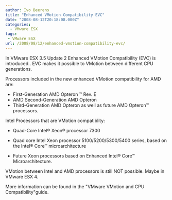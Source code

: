 ```yaml
---
author: Ivo Beerens
title: "Enhanced VMotion Compatibility EVC"
date: "2008-08-12T20:18:08.000Z"
categories: 
  - VMware ESX
tags: 
 - VMware ESX
url: /2008/08/12/enhanced-vmotion-compatibility-evc/
---
```


In VMware ESX 3.5 Update 2 Enhanced VMotion Compatibility (EVC) is introduced.. EVC makes it possible to VMotion between different CPU generations.

Processors included in the new enhanced VMotion compatibility for AMD are:

- First-Generation AMD Opteron ™ Rev. E
- AMD Second-Generation AMD Opteron
- Third-Generation AMD Opteron as well as future AMD Opteron™ processors.

Intel Processors that are VMotion compatiblity:

- Quad-Core Intel® Xeon® processor 7300
    
- Quad core Intel Xeon processor 5100/5200/5300/5400 series, based on the Intel® Core™ microarchitecture
    
- Future Xeon processors based on Enhanced Intel® Core™ Microarchitecture.
    

VMotion between Intel and AMD processors is still NOT possible. Maybe in VMware ESX 4.

More information can be found in the "VMware VMotion and CPU Compatibility"guide.